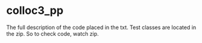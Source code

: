 # colloc3_pp
The full description of the code 
placed in the txt.
Test classes are located in the zip.
So to check code, watch zip.
